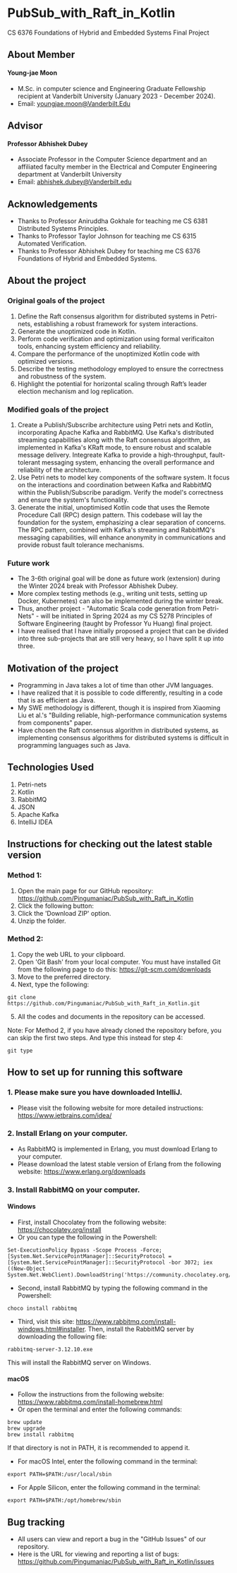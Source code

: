 # PubSub_with_Raft_in_Kotlin
CS 6376 Foundations of Hybrid and Embedded Systems Final Project

## About Member

#### Young-jae Moon
* M.Sc. in computer science and Engineering Graduate Fellowship recipient at Vanderbilt University (January 2023 - December 2024).
* Email: youngjae.moon@Vanderbilt.Edu

## Advisor

#### Professor Abhishek Dubey
* Associate Professor in the Computer Science department and an affiliated faculty member in the Electrical and Computer Engineering department at Vanderbilt University
* Email: abhishek.dubey@Vanderbilt.edu

## Acknowledgements
* Thanks to Professor Aniruddha Gokhale for teaching me CS 6381 Distributed Systems Principles.
* Thanks to Professor Taylor Johnson for teaching me CS 6315 Automated Verification.
* Thanks to Professor Abhishek Dubey for teaching me CS 6376 Foundations of Hybrid and Embedded Systems.

## About the project
### Original goals of the project
1. Define the Raft consensus algorithm for distributed systems in Petri-nets, establishing a robust framework for system interactions.
2. Generate the unoptimized code in Kotlin.
3. Perform code verification and optimization using formal verificaiton tools, enhancing system efficiency and reliability.
4. Compare the performance of the unoptimized Kotlin code with optimized versions.
5. Describe the testing methodology employed to ensure the correctness and robustness of the system.
6. Highlight the potential for horizontal scaling through Raft’s leader election mechanism and log replication.


### Modified goals of the project
1. Create a Publish/Subscribe architecture using Petri nets and Kotlin, incorporating Apache Kafka and RabbitMQ. Use Kafka's distributed streaming capabilities along with the Raft consensus algorithm, as implemented in Kafka's KRaft mode, to ensure robust and scalable message delivery. Integreate Kafka to provide a high-throughput, fault-tolerant messaging system, enhancing the overall performance and reliability of the architecture.
2.  Use Petri nets to model key components of the software system. It focus on the interactions and coordination between Kafka and RabbitMQ within the Publish/Subscribe paradigm. Verify the model's correctness and ensure the system's functionality.
3. Generate the initial, unoptimised Kotlin code that uses the Remote Procedure Call (RPC) design pattern. This codebase will lay the foundation for the system, emphasizing a clear separation of concerns. The RPC pattern, combined with Kafka's streaming and RabbitMQ's messaging capabilities, will enhance anonymity in communications and provide robust fault tolerance mechanisms.

### Future work
* The 3-6th original goal will be done as future work (extension) during the Winter 2024 break with Professor Abhishek Dubey.
* More complex testing methods (e.g., writing unit tests, setting up Docker, Kubernetes) can also be implemented during the winter break.
* Thus, another project - "Automatic Scala code generation from Petri-Nets" - will be initiated in Spring 2024 as my CS 5278 Principles of Software Engineering (taught by Professor Yu Huang) final project.
* I have realised that I have initially proposed a project that can be divided into three sub-projects that are still very heavy, so I have split it up into three.

## Motivation of the project
* Programming in Java takes a lot of time than other JVM languages.
* I have realized that it is possible to code differently, resulting in a code that is as efficient as Java.
* My SWE methodology is different, though it is inspired from Xiaoming Liu et al.'s "Building reliable, high-performance communication systems from components" paper.
* Have chosen the Raft consensus algorithm in distributed systems, as implementing consensus algorithms for distributed systems is difficult in programming languages such as Java.

## Technologies Used
1. Petri-nets
2. Kotlin
3. RabbitMQ
4. JSON
5. Apache Kafka
6. IntelliJ IDEA

## Instructions for checking out the latest stable version

### Method 1:
1. Open the main page for our GitHub repository: https://github.com/Pingumaniac/PubSub_with_Raft_in_Kotlin
2. Click the following button: <img src = "https://user-images.githubusercontent.com/63883314/115416097-69ade280-a232-11eb-8401-8c41362ab4c2.png" width="44" height="14">
3. Click the 'Download ZIP' option.
4. Unzip the folder.

### Method 2:
1.  Copy the web URL to your clipboard.
2.  Open 'Git Bash' from your local computer. You must have installed Git from the following page to do this: https://git-scm.com/downloads
3.  Move to the preferred directory.
4.  Next, type the following:
```
git clone https://github.com/Pingumaniac/PubSub_with_Raft_in_Kotlin.git
```
5. All the codes and documents in the repository can be accessed.

Note: For Method 2, if you have already cloned the repository before, you can skip the first two steps. And type this instead for step 4:
```
git type
```

## How to set up for running this software

### 1. Please make sure you have downloaded IntelliJ.
* Please visit the following website for more detailed instructions: https://www.jetbrains.com/idea/

### 2. Install Erlang on your computer.
* As RabbitMQ is implemented in Erlang, you must download Erlang to your computer.
* Please download the latest stable version of Erlang from the following website: https://www.erlang.org/downloads

### 3. Install RabbitMQ on your computer.

#### Windows
* First, install Chocolatey from the following website: https://chocolatey.org/install
* Or you can type the following in the Powershell:
```
Set-ExecutionPolicy Bypass -Scope Process -Force; [System.Net.ServicePointManager]::SecurityProtocol = [System.Net.ServicePointManager]::SecurityProtocol -bor 3072; iex ((New-Object System.Net.WebClient).DownloadString('https://community.chocolatey.org/install.ps1'))
```
* Second, install RabbitMQ by typing the following command in the Powershell:
```
choco install rabbitmq
```
* Third, visit this site: https://www.rabbitmq.com/install-windows.html#installer. Then, install the RabbitMQ server by downloading the following file:
```
rabbitmq-server-3.12.10.exe
```
This will install the RabbitMQ server on Windows.

#### macOS
* Follow the instructions from the following website: https://www.rabbitmq.com/install-homebrew.html
* Or open the terminal and enter the following commands:
```
brew update
brew upgrade
brew install rabbitmq
```
If that directory is not in PATH, it is recommended to append it.
* For macOS Intel, enter the following command in the terminal:
```
export PATH=$PATH:/usr/local/sbin
```
* For Apple Silicon, enter the following command in the terminal:
```
export PATH=$PATH:/opt/homebrew/sbin
```

## Bug tracking

* All users can view and report a bug in the "GitHub Issues" of our repository.
* Here is the URL for viewing and reporting a list of bugs: https://github.com/Pingumaniac/PubSub_with_Raft_in_Kotlin/issues
